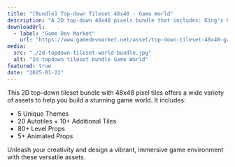 ```yaml
---
title: "[Bundle] Top-down Tileset 48x48 - Game World"
description: "A 2D top-down 48x48 pixels bundle that includes: King's Castle, Castle's Dungeons, Wild Valley, Green Forest, Royal Gardens."
downloadUrl:
  - label: "Game Dev Market"
    url: "https://www.gamedevmarket.net/asset/top-down-tileset-48x48-game-world-bundle"
media:
  src: "./2d-topdown-tileset-world-bundle.jpg"
  alt: "2d topdown tileset bundle Game World"
featured: true
date: "2025-01-22"
---
```


This 2D top-down tileset bundle with 48x48 pixel tiles offers a wide variety of assets to help you build a stunning game world. It includes:

- 5 Unique Themes
- 20 Autotiles + 10+ Additional Tiles
- 80+ Level Props
- 5+ Animated Props

Unleash your creativity and design a vibrant, immersive game environment with these versatile assets.